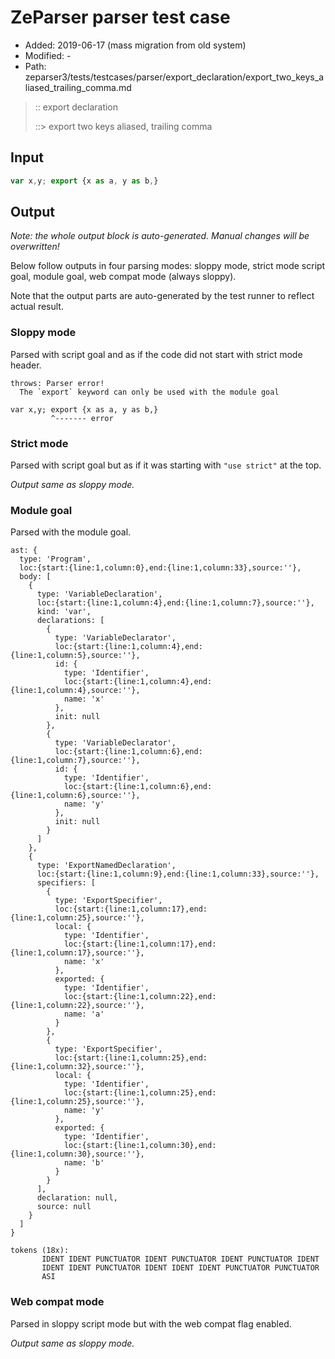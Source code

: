 # ZeParser parser test case

- Added: 2019-06-17 (mass migration from old system)
- Modified: -
- Path: zeparser3/tests/testcases/parser/export_declaration/export_two_keys_aliased_trailing_comma.md

> :: export declaration
>
> ::> export two keys aliased, trailing comma

## Input

`````js
var x,y; export {x as a, y as b,}
`````

## Output

_Note: the whole output block is auto-generated. Manual changes will be overwritten!_

Below follow outputs in four parsing modes: sloppy mode, strict mode script goal, module goal, web compat mode (always sloppy).

Note that the output parts are auto-generated by the test runner to reflect actual result.

### Sloppy mode

Parsed with script goal and as if the code did not start with strict mode header.

`````
throws: Parser error!
  The `export` keyword can only be used with the module goal

var x,y; export {x as a, y as b,}
         ^------- error
`````

### Strict mode

Parsed with script goal but as if it was starting with `"use strict"` at the top.

_Output same as sloppy mode._

### Module goal

Parsed with the module goal.

`````
ast: {
  type: 'Program',
  loc:{start:{line:1,column:0},end:{line:1,column:33},source:''},
  body: [
    {
      type: 'VariableDeclaration',
      loc:{start:{line:1,column:4},end:{line:1,column:7},source:''},
      kind: 'var',
      declarations: [
        {
          type: 'VariableDeclarator',
          loc:{start:{line:1,column:4},end:{line:1,column:5},source:''},
          id: {
            type: 'Identifier',
            loc:{start:{line:1,column:4},end:{line:1,column:4},source:''},
            name: 'x'
          },
          init: null
        },
        {
          type: 'VariableDeclarator',
          loc:{start:{line:1,column:6},end:{line:1,column:7},source:''},
          id: {
            type: 'Identifier',
            loc:{start:{line:1,column:6},end:{line:1,column:6},source:''},
            name: 'y'
          },
          init: null
        }
      ]
    },
    {
      type: 'ExportNamedDeclaration',
      loc:{start:{line:1,column:9},end:{line:1,column:33},source:''},
      specifiers: [
        {
          type: 'ExportSpecifier',
          loc:{start:{line:1,column:17},end:{line:1,column:25},source:''},
          local: {
            type: 'Identifier',
            loc:{start:{line:1,column:17},end:{line:1,column:17},source:''},
            name: 'x'
          },
          exported: {
            type: 'Identifier',
            loc:{start:{line:1,column:22},end:{line:1,column:22},source:''},
            name: 'a'
          }
        },
        {
          type: 'ExportSpecifier',
          loc:{start:{line:1,column:25},end:{line:1,column:32},source:''},
          local: {
            type: 'Identifier',
            loc:{start:{line:1,column:25},end:{line:1,column:25},source:''},
            name: 'y'
          },
          exported: {
            type: 'Identifier',
            loc:{start:{line:1,column:30},end:{line:1,column:30},source:''},
            name: 'b'
          }
        }
      ],
      declaration: null,
      source: null
    }
  ]
}

tokens (18x):
       IDENT IDENT PUNCTUATOR IDENT PUNCTUATOR IDENT PUNCTUATOR IDENT
       IDENT IDENT PUNCTUATOR IDENT IDENT IDENT PUNCTUATOR PUNCTUATOR
       ASI
`````


### Web compat mode

Parsed in sloppy script mode but with the web compat flag enabled.

_Output same as sloppy mode._
